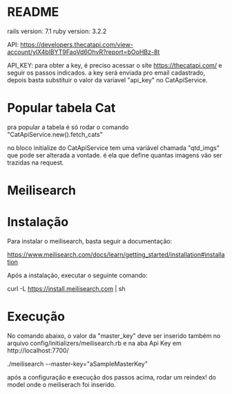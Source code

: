 # README

rails version: 7.1
ruby version: 3.2.2

API: https://developers.thecatapi.com/view-account/ylX4blBYT9FaoVd6OhvR?report=bOoHBz-8t

API_KEY: para obter a key, é preciso acessar o site https://thecatapi.com/ e seguir os passos indicados.
  a key será enviada pro email cadastrado, depois basta substituir o valor da variavel "api_key" no CatApiService.


# Popular tabela Cat

pra popular a tabela é só rodar o comando "CatApiService.new().fetch_cats"

no bloco initialize do CatApiService tem uma variável chamada "qtd_imgs" que pode ser alterada a vontade.
é ela que define quantas imagens vão ser trazidas na request.

# Meilisearch
# Instalação

Para instalar o meilisearch, basta seguir a documentação:

https://www.meilisearch.com/docs/learn/getting_started/installation#installation

Após a instalação, executar o seguinte comando:

curl -L https://install.meilisearch.com | sh

# Execução

No comando abaixo, o valor da "master_key" deve ser inserido também no arquivo config/initializers/meilisearch.rb e na aba Api Key em http://localhost:7700/

./meilisearch --master-key="aSampleMasterKey"

após a configuração e execução dos passos acima, rodar um reindex! do model onde o meiliserach foi inserido.
